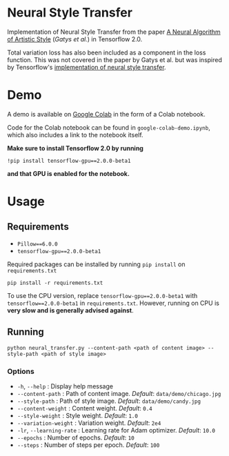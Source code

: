 # Neural Style Transfer
Implementation of Neural Style Transfer from the paper [A Neural Algorithm of Artistic Style](https://arxiv.org/abs/1508.06576) (_Gatys et al._) in Tensorflow 2.0.

Total variation loss has also been included as a component in the loss function. This was not covered in the paper by Gatys et al. but was inspired by Tensorflow's [implementation of neural style transfer](https://www.tensorflow.org/beta/tutorials/generative/style_transfer#total_variation_loss).

# Demo
A demo is available on [Google Colab](https://colab.research.google.com/github/kw01sg/neural-style-transfer/blob/google-colab/google-colab-demo.ipynb) in the form of a Colab notebook.

Code for the Colab notebook can be found in `google-colab-demo.ipynb`, which also includes a link to the notebook itself.

__Make sure to install Tensorflow 2.0 by running__
```
!pip install tensorflow-gpu==2.0.0-beta1
```
__and that GPU is enabled for the notebook.__

# Usage
## Requirements
* `Pillow==6.0.0`
* `tensorflow-gpu==2.0.0-beta1`

Required packages can be installed by running `pip install` on `requirements.txt`
```
pip install -r requirements.txt
```

To use the CPU version, replace `tensorflow-gpu==2.0.0-beta1` with `tensorflow==2.0.0-beta1` in `requirements.txt`. However, running on CPU is __very slow and is generally advised against__.

## Running
```
python neural_transfer.py --content-path <path of content image> --style-path <path of style image>
```

### Options
* `-h`, `--help` : Display help message
* `--content-path` : Path of content image. _Default_: `data/demo/chicago.jpg`
* `--style-path` : Path of style image. _Default_: `data/demo/candy.jpg`
* `--content-weight` : Content weight. _Default_: `0.4`
* `--style-weight` : Style weight. _Default_: `1.0`
* `--variation-weight` : Variation weight. _Default_: `2e4`
* `-lr`, `--learning-rate` : Learning rate for Adam optimizer. _Default_: `10.0`
* `--epochs` : Number of epochs. _Default_: `10`
* `--steps` : Number of steps per epoch. _Default_: `100`
